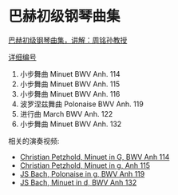 # 巴赫初级钢琴曲集

[巴赫初级钢琴曲集，讲解：周铭孙教授](https://www.bilibili.com/video/av11676609/)

[详细编号](http://test.www.feizan.com/space-556212-do-blog-id-188825.html)

1. 小步舞曲 Minuet BWV Anh. 114
2. 小步舞曲 Minuet BWV Anh. 115
3. 小步舞曲 Minuet BWV Anh. 116
4. 波罗涅兹舞曲 Polonaise BWV Anh. 119
5. 进行曲 March BWV Anh. 122
10. 小步舞曲 Minuet BWV Anh. 132

相关的演奏视频:

* [Christian Petzhold, Minuet in G, BWV Anh 114](https://www.youtube.com/watch?v=BWPoH5fSEAQ)
* [Christian Petzhold, Minuet in g, Anh 115](https://www.youtube.com/watch?v=F6KBljBjaZ0)
* [JS Bach, Polonaise in g, BWV Anh 119](https://www.youtube.com/watch?v=01gChqmcbaM)
* [JS Bach, Minuet in d, BWV Anh 132](https://www.youtube.com/watch?v=49YS1P_i2XE)
